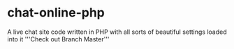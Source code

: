 # chat-online-php
A live chat site code written in PHP with all sorts of beautiful settings loaded into it
'''Check out Branch Master'''
